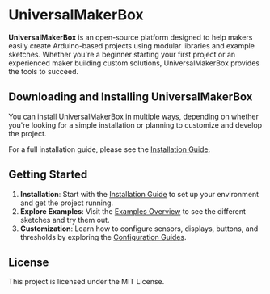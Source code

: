 # UniversalMakerBox

**UniversalMakerBox** is an open-source platform designed to help makers easily create Arduino-based projects using modular libraries and example sketches. Whether you're a beginner starting your first project or an experienced maker building custom solutions, UniversalMakerBox provides the tools to succeed.

## Downloading and Installing UniversalMakerBox

You can install UniversalMakerBox in multiple ways, depending on whether you're looking for a simple installation or planning to customize and develop the project.

For a full installation guide, please see the [Installation Guide](docs/installation.md).

## Getting Started
1. **Installation**: Start with the [Installation Guide](docs/installation.md) to set up your environment and get the project running.
2. **Explore Examples**: Visit the [Examples Overview](docs/examples.md) to see the different sketches and try them out.
3. **Customization**: Learn how to configure sensors, displays, buttons, and thresholds by exploring the [Configuration Guides](docs/configuration).

## License
This project is licensed under the MIT License.
